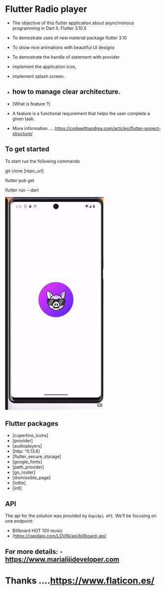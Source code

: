 # Flutter Radio player

- The objective of this flutter application about asynchronous programming in Dart II. Flutter 3.10.5
- To demostrate uses of new material package flutter 3.10
- To show nice animations with beautiful UI designs
- To demostrate the handle of statement with provider
- implement the application icon,
- implement splash screen.
  
- ## how to manage clear architecture.
- [What is feature ?]
- A feature is a functional requirement that helps the user complete a given task.
- More information .....https://codewithandrea.com/articles/flutter-project-structure/

## To get started 
To start run the following commands 

git clone [repo_url]

flutter pub get

flutter run --dart


![](assets/radio_player2.gif)

## Flutter packages
- [cupertino_icons]
- [provider]
- [audioplayers]
- [http: ^0.13.6]
- [flutter_secure_storage] 
- [google_fonts]
- [path_provider]
- [go_router]
- [dismissible_page]
- [lottie]
- [intl]

## API 
The api for the solution was provided by `RapiApi API`.
We’ll be focusing on one endpoint:

  -   Billboard HOT 100 music
  -  /https://rapidapi.com/LDVIN/api/billboard-api/


## For more details: - https://www.marialijideveloper.com
# Thanks ....https://www.flaticon.es/
